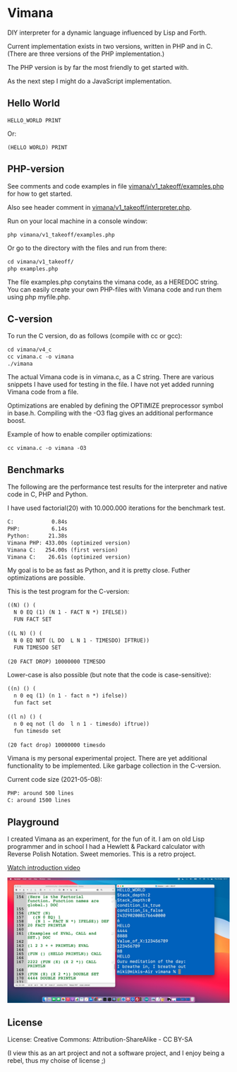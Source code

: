 # Vimana

DIY interpreter for a dynamic language influenced by Lisp and Forth.

Current implementation exists in two versions, written in PHP and in C.
(There are three versions of the PHP implementation.)

The PHP version is by far the most friendly to get started with.

As the next step I might do a JavaScript implementation.

## Hello World

    HELLO_WORLD PRINT

Or:

    (HELLO WORLD) PRINT

## PHP-version

See comments and code examples in file [vimana/v1_takeoff/examples.php](vimana/v1_takeoff/examples.php) for how to get started.

Also see header comment in [vimana/v1_takeoff/interpreter.php](vimana/v1_takeoff/interpreter.php).

Run on your local machine in a console window:

    php vimana/v1_takeoff/examples.php

Or go to the directory with the files and run from there:

    cd vimana/v1_takeoff/
    php examples.php

The file examples.php conytains the vimana code, as a HEREDOC string. You can easily create your own PHP-files with Vimana code and run them using php myfile.php.

## C-version

To run the C version, do as follows (compile with cc or gcc):

    cd vimana/v4_c
    cc vimana.c -o vimana
    ./vimana

The actual Vimana code is in vimana.c, as a C string. There are various snippets I have used for testing in the file. I have not yet added running Vimana code from a file.

Optimizations are enabled by defining the OPTIMIZE preprocessor symbol in base.h. Compiling with the -O3 flag gives an additional performance boost. 

Example of how to enable compiler optimizations:

    cc vimana.c -o vimana -O3

## Benchmarks

The following are the performance test results for the interpreter and native code in C, PHP and Python.

I have used factorial(20) with 10.000.000 iterations for the benchmark test.

    C:            0.84s
    PHP:          6.14s
    Python:      21.38s
    Vimana PHP: 433.00s (optimized version)
    Vimana C:   254.00s (first version)
    Vimana C:    26.61s (optimized version)

My goal is to be as fast as Python, and it is pretty close. Futher optimizations are possible.

This is the test program for the C-version:

    ((N) () (
      N 0 EQ (1) (N 1 - FACT N *) IFELSE))
      FUN FACT SET

    ((L N) () (
      N 0 EQ NOT (L DO  L N 1 - TIMESDO) IFTRUE))
      FUN TIMESDO SET 

    (20 FACT DROP) 10000000 TIMESDO

Lower-case is also possible (but note that the code is case-sensitive):

    ((n) () (
      n 0 eq (1) (n 1 - fact n *) ifelse))
      fun fact set

    ((l n) () (
      n 0 eq not (l do  l n 1 - timesdo) iftrue))
      fun timesdo set 

    (20 fact drop) 10000000 timesdo

Vimana is my personal experimental project. There are yet additional functionality to be implemented. Like garbage collection in the C-version.

Current code size (2021-05-08):

    PHP: around 500 lines
    C: around 1500 lines

## Playground

I created Vimana as an experiment, for the fun of it. I am on old Lisp programmer and in school I had a Hewlett & Packard calculator with Reverse Polish Notation. Sweet memories. This is a retro project.

[Watch introduction video](https://youtu.be/BE7UpUuumc4)

![Screenshot](screenshot.jpg)

## License

License: Creative Commons: Attribution-ShareAlike - CC BY-SA

(I view this as an art project and not a software project, and I enjoy being a rebel, thus my choise of license ;)
